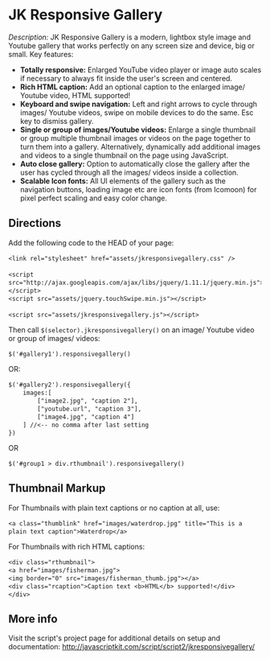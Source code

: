# JK Responsive Gallery #

*Description:* JK Responsive Gallery is a modern, lightbox style image and Youtube gallery that works perfectly on any screen size and device, big or small. Key features:

+ **Totally responsive:** Enlarged YouTube video player or image auto scales if necessary to always fit inside the user's screen and centered. 
+ **Rich HTML caption:** Add an optional caption to the enlarged image/ Youtube video, HTML supported!
+ **Keyboard and swipe navigation:** Left and right arrows to cycle through images/ Youtube videos, swipe on mobile devices to do the same. Esc key to dismiss gallery.
+ **Single or group of images/Youtube videos:** Enlarge a single thumbnail or group multiple thumbnail images or videos on the page together to turn them into a gallery. Alternatively, dynamically add additional images and videos to a single thumbnail on the page using JavaScript.
+ **Auto close gallery:** Option to automatically close the gallery after the user has cycled through all the images/ videos inside a collection. 
+ **Scalable Icon fonts:** All UI elements of the gallery such as the navigation buttons, loading image etc are icon fonts (from Icomoon) for pixel perfect scaling and easy color change.

## Directions ##

Add the following code to the HEAD of your page:

	<link rel="stylesheet" href="assets/jkresponsivegallery.css" />
	
	<script src="http://ajax.googleapis.com/ajax/libs/jquery/1.11.1/jquery.min.js"></script>
	<script src="assets/jquery.touchSwipe.min.js"></script>
	
	<script src="assets/jkresponsivegallery.js"></script>

Then call `$(selector).jkresponsivegallery()` on an image/ Youtube video or group of images/ videos:

	$('#gallery1').responsivegallery()

OR:

	$('#gallery2').responsivegallery({
		images:[
			["image2.jpg", "caption 2"],
			["youtube.url", "caption 3"],
			["image4.jpg", "caption 4"]
		] //<-- no comma after last setting
	})

OR

	$('#group1 > div.rthumbnail').responsivegallery()

## Thumbnail Markup ##

For Thumbnails with plain text captions or no caption at all, use:

	<a class="thumblink" href="images/waterdrop.jpg" title="This is a plain text caption">Waterdrop</a>

For Thumbnails with rich HTML captions:

	<div class="rthumbnail">
	<a href="images/fisherman.jpg">
	<img border="0" src="images/fisherman_thumb.jpg"></a>
	<div class="rcaption">Caption text <b>HTML</b> supported!</div>
	</div> 


## More info ##

Visit the script's project page for additional details on setup and documentation: <http://javascriptkit.com/script/script2/jkresponsivegallery/>
